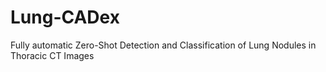 # Lung-CADex
Fully automatic Zero-Shot Detection and Classification of Lung Nodules in Thoracic CT Images
